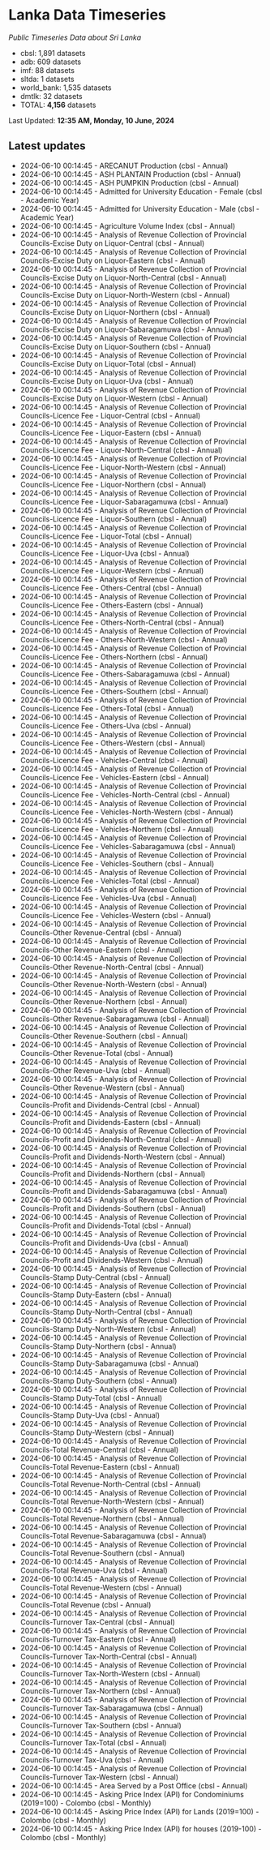 # Lanka Data Timeseries
*Public Timeseries Data about Sri Lanka*

* cbsl: 1,891 datasets
* adb: 609 datasets
* imf: 88 datasets
* sltda: 1 datasets
* world_bank: 1,535 datasets
* dmtlk: 32 datasets
* TOTAL: **4,156** datasets

Last Updated: **12:35 AM, Monday, 10 June, 2024**

## Latest updates

* 2024-06-10 00:14:45 - ARECANUT Production (cbsl - Annual)
* 2024-06-10 00:14:45 - ASH PLANTAIN Production (cbsl - Annual)
* 2024-06-10 00:14:45 - ASH PUMPKIN Production (cbsl - Annual)
* 2024-06-10 00:14:45 - Admitted for University Education - Female (cbsl - Academic Year)
* 2024-06-10 00:14:45 - Admitted for University Education - Male (cbsl - Academic Year)
* 2024-06-10 00:14:45 - Agriculture Volume Index (cbsl - Annual)
* 2024-06-10 00:14:45 - Analysis of Revenue Collection of Provincial Councils-Excise Duty on Liquor-Central (cbsl - Annual)
* 2024-06-10 00:14:45 - Analysis of Revenue Collection of Provincial Councils-Excise Duty on Liquor-Eastern (cbsl - Annual)
* 2024-06-10 00:14:45 - Analysis of Revenue Collection of Provincial Councils-Excise Duty on Liquor-North-Central (cbsl - Annual)
* 2024-06-10 00:14:45 - Analysis of Revenue Collection of Provincial Councils-Excise Duty on Liquor-North-Western (cbsl - Annual)
* 2024-06-10 00:14:45 - Analysis of Revenue Collection of Provincial Councils-Excise Duty on Liquor-Northern (cbsl - Annual)
* 2024-06-10 00:14:45 - Analysis of Revenue Collection of Provincial Councils-Excise Duty on Liquor-Sabaragamuwa (cbsl - Annual)
* 2024-06-10 00:14:45 - Analysis of Revenue Collection of Provincial Councils-Excise Duty on Liquor-Southern (cbsl - Annual)
* 2024-06-10 00:14:45 - Analysis of Revenue Collection of Provincial Councils-Excise Duty on Liquor-Total (cbsl - Annual)
* 2024-06-10 00:14:45 - Analysis of Revenue Collection of Provincial Councils-Excise Duty on Liquor-Uva (cbsl - Annual)
* 2024-06-10 00:14:45 - Analysis of Revenue Collection of Provincial Councils-Excise Duty on Liquor-Western (cbsl - Annual)
* 2024-06-10 00:14:45 - Analysis of Revenue Collection of Provincial Councils-Licence Fee - Liquor-Central (cbsl - Annual)
* 2024-06-10 00:14:45 - Analysis of Revenue Collection of Provincial Councils-Licence Fee - Liquor-Eastern (cbsl - Annual)
* 2024-06-10 00:14:45 - Analysis of Revenue Collection of Provincial Councils-Licence Fee - Liquor-North-Central (cbsl - Annual)
* 2024-06-10 00:14:45 - Analysis of Revenue Collection of Provincial Councils-Licence Fee - Liquor-North-Western (cbsl - Annual)
* 2024-06-10 00:14:45 - Analysis of Revenue Collection of Provincial Councils-Licence Fee - Liquor-Northern (cbsl - Annual)
* 2024-06-10 00:14:45 - Analysis of Revenue Collection of Provincial Councils-Licence Fee - Liquor-Sabaragamuwa (cbsl - Annual)
* 2024-06-10 00:14:45 - Analysis of Revenue Collection of Provincial Councils-Licence Fee - Liquor-Southern (cbsl - Annual)
* 2024-06-10 00:14:45 - Analysis of Revenue Collection of Provincial Councils-Licence Fee - Liquor-Total (cbsl - Annual)
* 2024-06-10 00:14:45 - Analysis of Revenue Collection of Provincial Councils-Licence Fee - Liquor-Uva (cbsl - Annual)
* 2024-06-10 00:14:45 - Analysis of Revenue Collection of Provincial Councils-Licence Fee - Liquor-Western (cbsl - Annual)
* 2024-06-10 00:14:45 - Analysis of Revenue Collection of Provincial Councils-Licence Fee - Others-Central (cbsl - Annual)
* 2024-06-10 00:14:45 - Analysis of Revenue Collection of Provincial Councils-Licence Fee - Others-Eastern (cbsl - Annual)
* 2024-06-10 00:14:45 - Analysis of Revenue Collection of Provincial Councils-Licence Fee - Others-North-Central (cbsl - Annual)
* 2024-06-10 00:14:45 - Analysis of Revenue Collection of Provincial Councils-Licence Fee - Others-North-Western (cbsl - Annual)
* 2024-06-10 00:14:45 - Analysis of Revenue Collection of Provincial Councils-Licence Fee - Others-Northern (cbsl - Annual)
* 2024-06-10 00:14:45 - Analysis of Revenue Collection of Provincial Councils-Licence Fee - Others-Sabaragamuwa (cbsl - Annual)
* 2024-06-10 00:14:45 - Analysis of Revenue Collection of Provincial Councils-Licence Fee - Others-Southern (cbsl - Annual)
* 2024-06-10 00:14:45 - Analysis of Revenue Collection of Provincial Councils-Licence Fee - Others-Total (cbsl - Annual)
* 2024-06-10 00:14:45 - Analysis of Revenue Collection of Provincial Councils-Licence Fee - Others-Uva (cbsl - Annual)
* 2024-06-10 00:14:45 - Analysis of Revenue Collection of Provincial Councils-Licence Fee - Others-Western (cbsl - Annual)
* 2024-06-10 00:14:45 - Analysis of Revenue Collection of Provincial Councils-Licence Fee - Vehicles-Central (cbsl - Annual)
* 2024-06-10 00:14:45 - Analysis of Revenue Collection of Provincial Councils-Licence Fee - Vehicles-Eastern (cbsl - Annual)
* 2024-06-10 00:14:45 - Analysis of Revenue Collection of Provincial Councils-Licence Fee - Vehicles-North-Central (cbsl - Annual)
* 2024-06-10 00:14:45 - Analysis of Revenue Collection of Provincial Councils-Licence Fee - Vehicles-North-Western (cbsl - Annual)
* 2024-06-10 00:14:45 - Analysis of Revenue Collection of Provincial Councils-Licence Fee - Vehicles-Northern (cbsl - Annual)
* 2024-06-10 00:14:45 - Analysis of Revenue Collection of Provincial Councils-Licence Fee - Vehicles-Sabaragamuwa (cbsl - Annual)
* 2024-06-10 00:14:45 - Analysis of Revenue Collection of Provincial Councils-Licence Fee - Vehicles-Southern (cbsl - Annual)
* 2024-06-10 00:14:45 - Analysis of Revenue Collection of Provincial Councils-Licence Fee - Vehicles-Total (cbsl - Annual)
* 2024-06-10 00:14:45 - Analysis of Revenue Collection of Provincial Councils-Licence Fee - Vehicles-Uva (cbsl - Annual)
* 2024-06-10 00:14:45 - Analysis of Revenue Collection of Provincial Councils-Licence Fee - Vehicles-Western (cbsl - Annual)
* 2024-06-10 00:14:45 - Analysis of Revenue Collection of Provincial Councils-Other Revenue-Central (cbsl - Annual)
* 2024-06-10 00:14:45 - Analysis of Revenue Collection of Provincial Councils-Other Revenue-Eastern (cbsl - Annual)
* 2024-06-10 00:14:45 - Analysis of Revenue Collection of Provincial Councils-Other Revenue-North-Central (cbsl - Annual)
* 2024-06-10 00:14:45 - Analysis of Revenue Collection of Provincial Councils-Other Revenue-North-Western (cbsl - Annual)
* 2024-06-10 00:14:45 - Analysis of Revenue Collection of Provincial Councils-Other Revenue-Northern (cbsl - Annual)
* 2024-06-10 00:14:45 - Analysis of Revenue Collection of Provincial Councils-Other Revenue-Sabaragamuwa (cbsl - Annual)
* 2024-06-10 00:14:45 - Analysis of Revenue Collection of Provincial Councils-Other Revenue-Southern (cbsl - Annual)
* 2024-06-10 00:14:45 - Analysis of Revenue Collection of Provincial Councils-Other Revenue-Total (cbsl - Annual)
* 2024-06-10 00:14:45 - Analysis of Revenue Collection of Provincial Councils-Other Revenue-Uva (cbsl - Annual)
* 2024-06-10 00:14:45 - Analysis of Revenue Collection of Provincial Councils-Other Revenue-Western (cbsl - Annual)
* 2024-06-10 00:14:45 - Analysis of Revenue Collection of Provincial Councils-Profit and Dividends-Central (cbsl - Annual)
* 2024-06-10 00:14:45 - Analysis of Revenue Collection of Provincial Councils-Profit and Dividends-Eastern (cbsl - Annual)
* 2024-06-10 00:14:45 - Analysis of Revenue Collection of Provincial Councils-Profit and Dividends-North-Central (cbsl - Annual)
* 2024-06-10 00:14:45 - Analysis of Revenue Collection of Provincial Councils-Profit and Dividends-North-Western (cbsl - Annual)
* 2024-06-10 00:14:45 - Analysis of Revenue Collection of Provincial Councils-Profit and Dividends-Northern (cbsl - Annual)
* 2024-06-10 00:14:45 - Analysis of Revenue Collection of Provincial Councils-Profit and Dividends-Sabaragamuwa (cbsl - Annual)
* 2024-06-10 00:14:45 - Analysis of Revenue Collection of Provincial Councils-Profit and Dividends-Southern (cbsl - Annual)
* 2024-06-10 00:14:45 - Analysis of Revenue Collection of Provincial Councils-Profit and Dividends-Total (cbsl - Annual)
* 2024-06-10 00:14:45 - Analysis of Revenue Collection of Provincial Councils-Profit and Dividends-Uva (cbsl - Annual)
* 2024-06-10 00:14:45 - Analysis of Revenue Collection of Provincial Councils-Profit and Dividends-Western (cbsl - Annual)
* 2024-06-10 00:14:45 - Analysis of Revenue Collection of Provincial Councils-Stamp Duty-Central (cbsl - Annual)
* 2024-06-10 00:14:45 - Analysis of Revenue Collection of Provincial Councils-Stamp Duty-Eastern (cbsl - Annual)
* 2024-06-10 00:14:45 - Analysis of Revenue Collection of Provincial Councils-Stamp Duty-North-Central (cbsl - Annual)
* 2024-06-10 00:14:45 - Analysis of Revenue Collection of Provincial Councils-Stamp Duty-North-Western (cbsl - Annual)
* 2024-06-10 00:14:45 - Analysis of Revenue Collection of Provincial Councils-Stamp Duty-Northern (cbsl - Annual)
* 2024-06-10 00:14:45 - Analysis of Revenue Collection of Provincial Councils-Stamp Duty-Sabaragamuwa (cbsl - Annual)
* 2024-06-10 00:14:45 - Analysis of Revenue Collection of Provincial Councils-Stamp Duty-Southern (cbsl - Annual)
* 2024-06-10 00:14:45 - Analysis of Revenue Collection of Provincial Councils-Stamp Duty-Total (cbsl - Annual)
* 2024-06-10 00:14:45 - Analysis of Revenue Collection of Provincial Councils-Stamp Duty-Uva (cbsl - Annual)
* 2024-06-10 00:14:45 - Analysis of Revenue Collection of Provincial Councils-Stamp Duty-Western (cbsl - Annual)
* 2024-06-10 00:14:45 - Analysis of Revenue Collection of Provincial Councils-Total Revenue-Central (cbsl - Annual)
* 2024-06-10 00:14:45 - Analysis of Revenue Collection of Provincial Councils-Total Revenue-Eastern (cbsl - Annual)
* 2024-06-10 00:14:45 - Analysis of Revenue Collection of Provincial Councils-Total Revenue-North-Central (cbsl - Annual)
* 2024-06-10 00:14:45 - Analysis of Revenue Collection of Provincial Councils-Total Revenue-North-Western (cbsl - Annual)
* 2024-06-10 00:14:45 - Analysis of Revenue Collection of Provincial Councils-Total Revenue-Northern (cbsl - Annual)
* 2024-06-10 00:14:45 - Analysis of Revenue Collection of Provincial Councils-Total Revenue-Sabaragamuwa (cbsl - Annual)
* 2024-06-10 00:14:45 - Analysis of Revenue Collection of Provincial Councils-Total Revenue-Southern (cbsl - Annual)
* 2024-06-10 00:14:45 - Analysis of Revenue Collection of Provincial Councils-Total Revenue-Uva (cbsl - Annual)
* 2024-06-10 00:14:45 - Analysis of Revenue Collection of Provincial Councils-Total Revenue-Western (cbsl - Annual)
* 2024-06-10 00:14:45 - Analysis of Revenue Collection of Provincial Councils-Total Revenue (cbsl - Annual)
* 2024-06-10 00:14:45 - Analysis of Revenue Collection of Provincial Councils-Turnover Tax-Central (cbsl - Annual)
* 2024-06-10 00:14:45 - Analysis of Revenue Collection of Provincial Councils-Turnover Tax-Eastern (cbsl - Annual)
* 2024-06-10 00:14:45 - Analysis of Revenue Collection of Provincial Councils-Turnover Tax-North-Central (cbsl - Annual)
* 2024-06-10 00:14:45 - Analysis of Revenue Collection of Provincial Councils-Turnover Tax-North-Western (cbsl - Annual)
* 2024-06-10 00:14:45 - Analysis of Revenue Collection of Provincial Councils-Turnover Tax-Northern (cbsl - Annual)
* 2024-06-10 00:14:45 - Analysis of Revenue Collection of Provincial Councils-Turnover Tax-Sabaragamuwa (cbsl - Annual)
* 2024-06-10 00:14:45 - Analysis of Revenue Collection of Provincial Councils-Turnover Tax-Southern (cbsl - Annual)
* 2024-06-10 00:14:45 - Analysis of Revenue Collection of Provincial Councils-Turnover Tax-Total (cbsl - Annual)
* 2024-06-10 00:14:45 - Analysis of Revenue Collection of Provincial Councils-Turnover Tax-Uva (cbsl - Annual)
* 2024-06-10 00:14:45 - Analysis of Revenue Collection of Provincial Councils-Turnover Tax-Western (cbsl - Annual)
* 2024-06-10 00:14:45 - Area Served by a Post Office (cbsl - Annual)
* 2024-06-10 00:14:45 - Asking Price Index (API) for Condominiums (2019=100) - Colombo (cbsl - Monthly)
* 2024-06-10 00:14:45 - Asking Price Index (API) for Lands (2019=100) - Colombo (cbsl - Monthly)
* 2024-06-10 00:14:45 - Asking Price Index (API) for houses (2019-100) - Colombo (cbsl - Monthly)